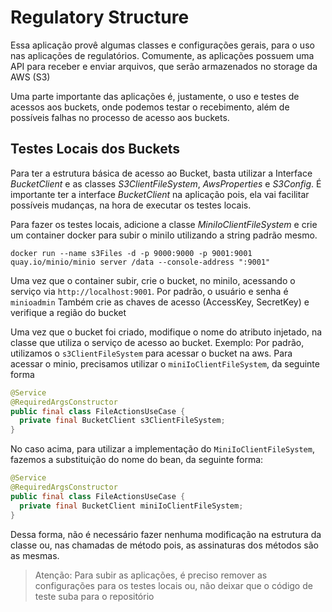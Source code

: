 # Regulatory Structure

Essa aplicação provê algumas classes e configurações gerais, para o uso nas aplicações de regulatórios. Comumente, as
aplicações possuem uma API para receber e enviar arquivos, que serão armazenados no storage da AWS (S3)

Uma parte importante das aplicações é, justamente, o uso e testes de acessos aos buckets, onde podemos testar o recebimento,
além de possíveis falhas no processo de acesso aos buckets.


## Testes Locais dos Buckets

Para ter a estrutura básica de acesso ao Bucket, basta utilizar a Interface *BucketClient* e as classes *S3ClientFileSystem*,
*AwsProperties* e *S3Config*. É importante ter a interface *BucketClient* na aplicação pois, ela vai facilitar possíveis mudanças,
na hora de executar os testes locais.

Para fazer os testes locais, adicione a classe *MiniIoClientFileSystem* e crie um container docker para subir o miniIo utilizando a
string padrão mesmo.

`docker run --name s3Files -d -p 9000:9000 -p 9001:9001 quay.io/minio/minio server /data --console-address ":9001"`

Uma vez que o container subir, crie o bucket, no miniIo, acessando o serviço via `http://localhost:9001`. Por padrão, o usuário e senha é `minioadmin` 
Também crie as chaves de acesso (AccessKey, SecretKey) e verifique a região do bucket

Uma vez que o bucket foi criado, modifique o nome do atributo injetado, na classe que utiliza o serviço de acesso ao bucket. Exemplo:
Por padrão, utilizamos o `s3ClientFileSystem` para acessar o bucket na aws. Para acessar o minio, precisamos utilizar o `miniIoClientFileSystem`, da seguinte forma

```java
@Service
@RequiredArgsConstructor
public final class FileActionsUseCase {
  private final BucketClient s3ClientFileSystem;
}
```

No caso acima, para utilizar a implementação do `MiniIoClientFileSystem`, fazemos a substituição do nome do bean, da seguinte forma:

```java
@Service
@RequiredArgsConstructor
public final class FileActionsUseCase {
  private final BucketClient miniIoClientFileSystem;
}
```

Dessa forma, não é necessário fazer nenhuma modificação na estrutura da classe ou, nas chamadas de método pois, as assinaturas dos métodos são as mesmas.

> Atenção: Para subir as aplicações, é preciso remover as configurações para os testes locais ou, não deixar que o código de teste suba para o repositório